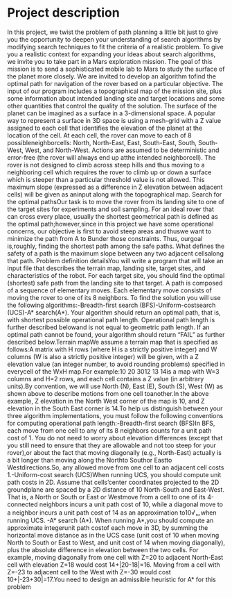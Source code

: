 # Project description

In this project, we twist the problem of path planning a little bit just to give you the opportunity to deepen your understanding of search algorithms by modifying search techniques to fit the criteria of a realistic problem. To give you a realistic context for expanding your ideas about search algorithms, we invite you to take part in a Mars exploration mission. The goal of this mission is to send a sophisticated mobile lab to Mars to study the surface of the planet more closely. We are invited to develop an algorithm tofind the optimal path for navigation of the rover based on a particular objective. The input of our program includes a topographical map of the mission site, plus some information about intended landing site and target locations and some other quantities that control the quality of the solution. The surface of the planet can be imagined as a surface in a 3-dimensional space. A popular way to represent a surface in 3D space is using a mesh-grid with a Z value assigned to each cell that identifies the elevation of the planet at the location of the cell. At each cell, the rover can move to each of 8 possibleneighborcells: North, North-East, East, South-East, South, South-West, West, and North-West. Actions are assumed to be deterministic and error-free (the rover will always end up atthe intended neighborcell). The rover is not designed to climb across steep hills and thus moving to a neighboring cell which requires the rover to climb up or down a surface which is steeper than a particular threshold value is not allowed. This maximum slope (expressed as a difference in Z elevation between adjacent cells) will be given as aninput along with the topographical map. Search for the optimal pathsOur task is to move the rover from its landing site to one of the target sites for experiments and soil sampling. For an ideal rover that can cross every place, usually the shortest geometrical path is defined as the optimal path;however,since in this project we have some operational concerns, our objective is first to avoid steep areas and thuswe want to minimize the path from A to Bunder those constraints. Thus, ourgoal is,roughly, finding the shortest path among the safe paths. What defines the safety of a path is the maximum slope between any two adjacent cellsalong that path. Problem definition detailsYou will write a program that will take an input file that describes the terrain map, landing site, target  sites,  and  characteristics  of  the  robot.  For  each  target  site,  you  should  find  the  optimal (shortest) safe path from the landing site to that target. A path is composed of a sequence of elementary moves. Each elementary move consists of moving the rover to one of its 8 neighbors. To find the solution you will use the following algorithms:-Breadth-first search (BFS)-Uniform-costsearch (UCS)-A* search(A*). 
Your  algorithm  should  return  an optimal path,  that  is,  with  shortest  possible operational path length. Operational  path  length  is  further  described  belowand  is  not  equal  to  geometric  path length.  If  an  optimal  path  cannot  be  found,  your  algorithm  should  return  “FAIL”  as  further described below.Terrain mapWe assume a terrain map that is specified as follows:A matrix with H rows (where H is a strictly positive integer) and W columns (W is also a strictly positive  integer)  will  be  given,  with a Z  elevation  value  (an  integer number,  to  avoid  rounding problems) specified in everycell of the WxH map.For example:10 20 3012 13 14is a map with W=3 columns and H=2 rows, and each cell contains a Z value (in arbitrary units).By convention,  we  will  use  North  (N),  East  (E),  South  (S),  West  (W)  as  shown  above  to  describe motions from one cell toanother.In the above example, Z elevation in the North West corner of the map is 10, and Z elevation in the South East corner is 14.To  help  us  distinguish  between  your  three  algorithm  implementations,  you  must  follow  the following conventions for computing operational path length:-Breadth-first search (BFS)In BFS, each move from one cell to any of its 8 neighbors counts for a unit path cost of 1. You do not need to worry about elevation differences (except that you still need to ensure that they are allowable and not too steep for your rover),or about the fact that moving diagonally (e.g., North-East) actually is a bit longer than moving along the Northto Southor Eastto Westdirections.So, any allowed move from one cell to an adjacent cell costs 1.-Uniform-cost search (UCS)When  running  UCS,  you  should  compute  unit  path  costs  in  2D. Assume  that  cells’center coordinates projected to the 2D groundplane are spaced by a 2D distance of 10 North-South and East-West. That is, a North or South or East or Westmove from a cell to one of its 4-connected neighbors incurs a unit path cost of 10, while a diagonal move to a neighbor incurs a unit path cost of 14 as an approximation to10√ퟐwhen running UCS.
-A* search (A*). When running A*,you should compute an approximate integerunit path costof each move in 3D, by summing the horizontal move distance as in the UCS case (unit cost of 10 when moving North to South or East to West, and unit cost of 14 when moving diagonally), plus the absolute difference in elevation between the two cells. For example, moving diagonally from one cell with Z=20 to adjacent North-East cell with elevation Z=18 would cost 14+|20-18|=16. Moving from a cell with Z=-23 to adjacent cell to the West with Z=-30 would cost 10+|-23+30|=17.You need to design an admissible heuristic for A* for this problem
